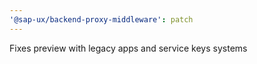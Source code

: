 ```yaml
---
'@sap-ux/backend-proxy-middleware': patch
---
```


Fixes preview with legacy apps and service keys systems
